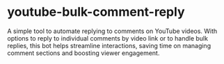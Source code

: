 # youtube-bulk-comment-reply
A simple tool to automate replying to comments on YouTube videos. With options to reply to individual comments by video link or to handle bulk replies, this bot helps streamline interactions, saving time on managing comment sections and boosting viewer engagement.
